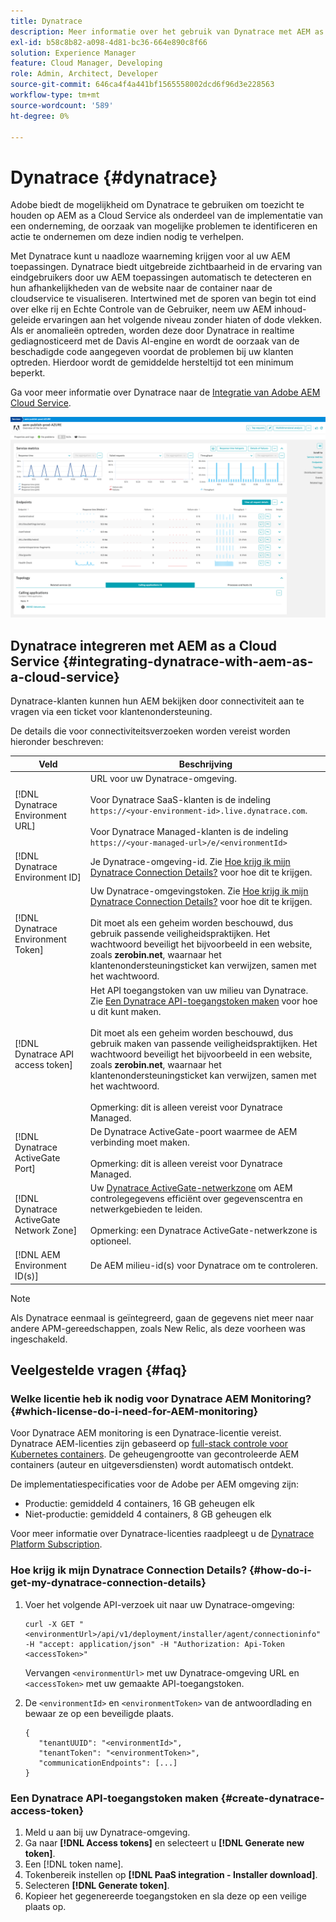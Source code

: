 ```yaml
---
title: Dynatrace
description: Meer informatie over het gebruik van Dynatrace met AEM as a Cloud Service
exl-id: b58c8b82-a098-4d81-bc36-664e890c8f66
solution: Experience Manager
feature: Cloud Manager, Developing
role: Admin, Architect, Developer
source-git-commit: 646ca4f4a441bf1565558002dcd6f96d3e228563
workflow-type: tm+mt
source-wordcount: '589'
ht-degree: 0%

---
```


# Dynatrace {#dynatrace}

Adobe biedt de mogelijkheid om Dynatrace te gebruiken om toezicht te houden op AEM as a Cloud Service als onderdeel van de implementatie van een onderneming, de oorzaak van mogelijke problemen te identificeren en actie te ondernemen om deze indien nodig te verhelpen.

Met Dynatrace kunt u naadloze waarneming krijgen voor al uw AEM toepassingen. Dynatrace biedt uitgebreide zichtbaarheid in de ervaring van eindgebruikers door uw AEM toepassingen automatisch te detecteren en hun afhankelijkheden van de website naar de container naar de cloudservice te visualiseren. Intertwined met de sporen van begin tot eind over elke rij en Echte Controle van de Gebruiker, neem uw AEM inhoud-geleide ervaringen aan het volgende niveau zonder hiaten of dode vlekken. Als er anomalieën optreden, worden deze door Dynatrace in realtime gediagnosticeerd met de Davis AI-engine en wordt de oorzaak van de beschadigde code aangegeven voordat de problemen bij uw klanten optreden. Hierdoor wordt de gemiddelde hersteltijd tot een minimum beperkt.

Ga voor meer informatie over Dynatrace naar de [Integratie van Adobe AEM Cloud Service](https://www.dynatrace.com/hub/detail/adobe-experience-manager-1/).

![Prestatiegegevens van AEM auteur en uitgever](/help/implementing/cloud-manager/assets/dynatrace-performance-metrics.png)

## Dynatrace integreren met AEM as a Cloud Service {#integrating-dynatrace-with-aem-as-a-cloud-service}

Dynatrace-klanten kunnen hun AEM bekijken door connectiviteit aan te vragen via een ticket voor klantenondersteuning.

De details die voor connectiviteitsverzoeken worden vereist worden hieronder beschreven:

| **Veld** | **Beschrijving** |
|---|---|
| [!DNL Dynatrace Environment URL] | URL voor uw Dynatrace-omgeving.<br><br>Voor Dynatrace SaaS-klanten is de indeling `https://<your-environment-id>.live.dynatrace.com`.<br><br>Voor Dynatrace Managed-klanten is de indeling `https://<your-managed-url>/e/<environmentId>` |
| [!DNL Dynatrace Environment ID] | Je Dynatrace-omgeving-id. Zie [Hoe krijg ik mijn Dynatrace Connection Details?](#how-do-i-get-my-dynatrace-connection-details) voor hoe dit te krijgen. |
| [!DNL Dynatrace Environment Token] | Uw Dynatrace-omgevingstoken. Zie [Hoe krijg ik mijn Dynatrace Connection Details?](#how-do-i-get-my-dynatrace-connection-details) voor hoe dit te krijgen.<br><br>Dit moet als een geheim worden beschouwd, dus gebruik passende veiligheidspraktijken. Het wachtwoord beveiligt het bijvoorbeeld in een website, zoals **zerobin.net**, waarnaar het klantenondersteuningsticket kan verwijzen, samen met het wachtwoord. |
| [!DNL Dynatrace API access token] | Het API toegangstoken van uw milieu van Dynatrace.  Zie [Een Dynatrace API-toegangstoken maken](#create-dynatrace-access-token) voor hoe u dit kunt maken.<br><br>Dit moet als een geheim worden beschouwd, dus gebruik maken van passende veiligheidspraktijken. Het wachtwoord beveiligt het bijvoorbeeld in een website, zoals **zerobin.net**, waarnaar het klantenondersteuningsticket kan verwijzen, samen met het wachtwoord.<br><br>Opmerking: dit is alleen vereist voor Dynatrace Managed. |
| [!DNL Dynatrace ActiveGate Port] | De Dynatrace ActiveGate-poort waarmee de AEM verbinding moet maken.<br><br>Opmerking: dit is alleen vereist voor Dynatrace Managed. |
| [!DNL Dynatrace ActiveGate Network Zone] | Uw [Dynatrace ActiveGate-netwerkzone](https://docs.dynatrace.com/docs/manage/network-zones) om AEM controlegegevens efficiënt over gegevenscentra en netwerkgebieden te leiden.<br><br>Opmerking: een Dynatrace ActiveGate-netwerkzone is optioneel. |
| [!DNL AEM Environment ID(s)] | De AEM milieu-id(s) voor Dynatrace om te controleren. |

>[!NOTE]
>
>Als Dynatrace eenmaal is geïntegreerd, gaan de gegevens niet meer naar andere APM-gereedschappen, zoals New Relic, als deze voorheen was ingeschakeld.

## Veelgestelde vragen {#faq}

### Welke licentie heb ik nodig voor Dynatrace AEM Monitoring? {#which-license-do-i-need-for-AEM-monitoring}

Voor Dynatrace AEM monitoring is een Dynatrace-licentie vereist. Dynatrace AEM-licenties zijn gebaseerd op [full-stack controle voor Kubernetes containers](https://docs.dynatrace.com/docs/shortlink/dps-hosts#gib-hour-calculation-for-containers-and-application-only-monitoring). De geheugengrootte van gecontroleerde AEM containers (auteur en uitgeversdiensten) wordt automatisch ontdekt.

De implementatiespecificaties voor de Adobe per AEM omgeving zijn:

* Productie: gemiddeld 4 containers, 16 GB geheugen elk
* Niet-productie: gemiddeld 4 containers, 8 GB geheugen elk

Voor meer informatie over Dynatrace-licenties raadpleegt u de [Dynatrace Platform Subscription](https://docs.dynatrace.com/docs/shortlink/dynatrace-platform-subscription).

### Hoe krijg ik mijn Dynatrace Connection Details? {#how-do-i-get-my-dynatrace-connection-details}

1. Voer het volgende API-verzoek uit naar uw Dynatrace-omgeving:

   ```
   curl -X GET "<environmentUrl>/api/v1/deployment/installer/agent/connectioninfo" -H "accept: application/json" -H "Authorization: Api-Token <accessToken>"
   ```


   Vervangen `<environmentUrl>` met uw Dynatrace-omgeving URL en `<accessToken>` met uw gemaakte API-toegangstoken.

1. De `<environmentId>` en `<environmentToken>` van de antwoordlading en bewaar ze op een beveiligde plaats.

   ```
   {
      "tenantUUID": "<environmentId>",
      "tenantToken": "<environmentToken>",
      "communicationEndpoints": [...]
   }
   ```

### Een Dynatrace API-toegangstoken maken {#create-dynatrace-access-token}

1. Meld u aan bij uw Dynatrace-omgeving.
1. Ga naar **[!DNL Access tokens]** en selecteert u **[!DNL Generate new token]**.
1. Een [!DNL token name].
1. Tokenbereik instellen op **[!DNL PaaS integration - Installer download]**.
1. Selecteren **[!DNL Generate token]**.
1. Kopieer het gegenereerde toegangstoken en sla deze op een veilige plaats op.





